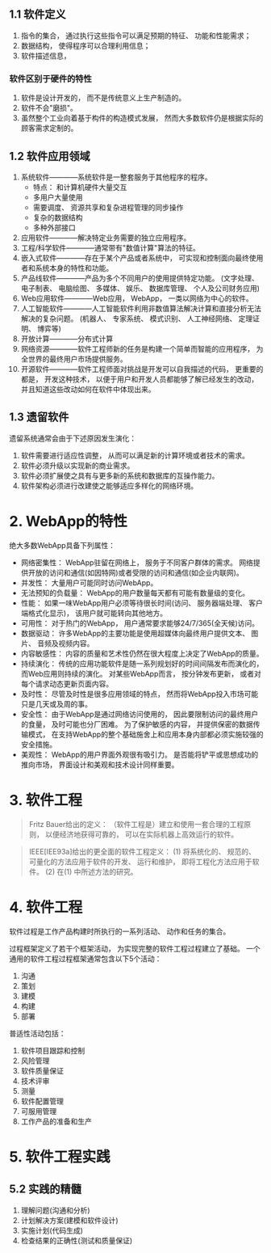 

## 1.1 软件定义

1. 指令的集合， 通过执行这些指令可以满足预期的特征、 功能和性能需求；
2. 数据结构， 使得程序可以合理利用信息；
3. 软件描述信息，

### 软件区别于硬件的特性

1. 软件是设计开发的， 而不是传统意义上生产制造的。
2. 软件不会"磨损"。
3. 虽然整个工业向着基于构件的构造模式发展， 然而大多数软件仍是根据实际的顾客需求定制的。

## 1.2 软件应用领域

1. 系统软件————系统软件是一整套服务于其他程序的程序。
    * 特点： 和计算机硬件大量交互
    * 多用户大量使用
    * 需要调度、 资源共享和复杂进程管理的同步操作
    * 复杂的数据结构
    * 多种外部接口
2. 应用软件————解决特定业务需要的独立应用程序。
3. 工程/科学软件————通常带有"数值计算"算法的特征。
4. 嵌入式软件————存在于某个产品或者系统中， 可实现和控制面向最终使用者和系统本身的特性和功能。
5. 产品线软件————产品为多个不同用户的使用提供特定功能。 (文字处理、 电子制表、 电脑绘图、 多媒体、 娱乐、 数据库管理、 个人及公司财务应用)
6. Web应用软件————Web应用， WebApp， 一类以网络为中心的软件。
7. 人工智能软件————人工智能软件利用非数值算法解决计算和直接分析无法解决的复杂问题。 (机器人、 专家系统、 模式识别、 人工神经网络、 定理证明、 博弈等)
8. 开放计算————分布式计算
9. 网络资源————软件工程师新的任务是构建一个简单而智能的应用程序， 为全世界的最终用户市场提供服务。
10. 开源软件————软件工程师面对挑战是开发可以自我描述的代码， 更重要的都是， 开发这种技术， 以便于用户和开发人员都能够了解已经发生的改动， 并且知道这些改动如何在软件中体现出来。

## 1.3 遗留软件

遗留系统通常会由于下述原因发生演化：

1. 软件需要进行适应性调整， 从而可以满足新的计算环境或者技术的需求。
2. 软件必须升级以实现新的商业需求。
3. 软件必须扩展使之具有与更多新的系统和数据库的互操作能力。
4. 软件架构必须进行改建使之能够适应多样化的网络环境。

# 2. WebApp的特性
绝大多数WebApp具备下列属性：

* 网络密集性： WebApp驻留在网络上， 服务于不同客户群体的需求。 网络提供开放的访问和通信(如因特网)或者受限的访问和通信(如企业内联网)。
* 并发性： 大量用户可能同时访问WebApp。
* 无法预知的负载量： WebApp的用户数量每天都有可能有数量级的变化。
* 性能： 如果一味WebApp用户必须等待很长时间(访问、 服务器端处理、 客户端格式化显示)， 该用户就可能转向其他地方。
* 可用性： 对于热门的WebApp， 用户通常要求能够24/7/365(全天候)访问。
* 数据驱动： 许多WebApp的主要功能是使用超媒体向最终用户提供文本、 图片、 音频及视频内容。
* 内容敏感性： 内容的质量和艺术性仍然在很大程度上决定了WebApp的质量。
* 持续演化： 传统的应用功能软件是随一系列规划好的时间间隔发布而演化的， 而Web应用则持续的演化。 对某些WebApp而言， 按分钟发布更新， 或者对每个请求动态更新页面内容。
* 及时性： 尽管及时性是很多应用领域的特点， 然而将WebApp投入市场可能只是几天或及周的事。
* 安全性： 由于WebApp是通过网络访问使用的， 因此要限制访问的最终用户的食量， 及时可能也分厂困难。 为了保护敏感的内容， 并提供保密的数据传输模式， 在支持WebApp的整个基础施舍上和应用本身内部都必须实施较强的安全措施。
* 美观性： WebApp的用户界面外观很有吸引力。 是否能将铲平或思想成功的推向市场， 界面设计和美观和技术设计同样重要。

# 3. 软件工程

> Fritz Bauer给出的定义： （软件工程是）建立和使用一套合理的工程原则， 以便经济地获得可靠的， 可以在实际机器上高效运行的软件。

> IEEE[IEE93a]给出的更全面的软件工程定义：
> (1) 将系统化的、 规范的、 可量化的方法应用于软件的开发、 运行和维护， 即将工程化方法应用于软件。
> (2) 在(1) 中所述方法的研究。

# 4. 软件工程
软件过程是工作产品构建时所执行的一系列活动、 动作和任务的集合。

过程框架定义了若干个框架活动， 为实现完整的软件工程过程建立了基础。 一个通用的软件工程过程框架通常包含以下5个活动：

1. 沟通
2. 策划
3. 建模
4. 构建
5. 部署

普适性活动包括：

1. 软件项目跟踪和控制
2. 风险管理
3. 软件质量保证
4. 技术评审
5. 测量
6. 软件配置管理
7. 可服用管理
8. 工作产品的准备和生产

# 5. 软件工程实践

## 5.2 实践的精髓

1. 理解问题(沟通和分析)
2. 计划解决方案(建模和软件设计)
3. 实施计划(代码生成)
4. 检查结果的正确性(测试和质量保证)

